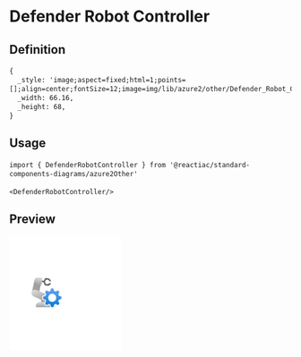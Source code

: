 # Defender Robot Controller

## Definition

```
{
  _style: 'image;aspect=fixed;html=1;points=[];align=center;fontSize=12;image=img/lib/azure2/other/Defender_Robot_Controller.svg;strokeColor=none;',
  _width: 66.16,
  _height: 68,
}
```

## Usage

```
import { DefenderRobotController } from '@reactiac/standard-components-diagrams/azure2Other'

<DefenderRobotController/>
```

## Preview

<img src="./defender-robot-controller.png" width="200"/>
